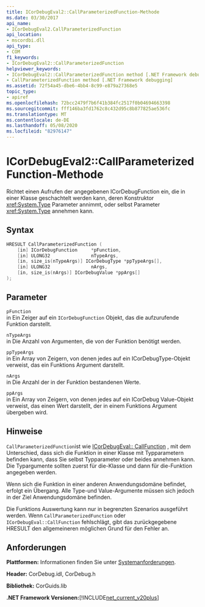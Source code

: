 ```yaml
---
title: ICorDebugEval2::CallParameterizedFunction-Methode
ms.date: 03/30/2017
api_name:
- ICorDebugEval2.CallParameterizedFunction
api_location:
- mscordbi.dll
api_type:
- COM
f1_keywords:
- ICorDebugEval2::CallParameterizedFunction
helpviewer_keywords:
- ICorDebugEval2::CallParameterizedFunction method [.NET Framework debugging]
- CallParameterizedFunction method [.NET Framework debugging]
ms.assetid: 72f54a45-dbe6-4bb4-8c99-e879a27368e5
topic_type:
- apiref
ms.openlocfilehash: 72bcc2479f7b6f41b384fc2517f0b04694663398
ms.sourcegitcommit: fff146ba3fd1762c8c432d95c8b877825ae536fc
ms.translationtype: MT
ms.contentlocale: de-DE
ms.lasthandoff: 05/08/2020
ms.locfileid: "82976147"
---
```

# <a name="icordebugeval2callparameterizedfunction-method"></a>ICorDebugEval2::CallParameterizedFunction-Methode
Richtet einen Aufrufen der angegebenen ICorDebugFunction ein, die in einer Klasse geschachtelt werden kann, deren Konstruktor <xref:System.Type> Parameter annimmt, oder selbst Parameter <xref:System.Type> annehmen kann.  
  
## <a name="syntax"></a>Syntax  
  
```cpp  
HRESULT CallParameterizedFunction (  
    [in] ICorDebugFunction     *pFunction,  
    [in] ULONG32               nTypeArgs,  
    [in, size_is(nTypeArgs)] ICorDebugType *ppTypeArgs[],  
    [in] ULONG32               nArgs,  
    [in, size_is(nArgs)] ICorDebugValue *ppArgs[]  
);  
```  
  
## <a name="parameters"></a>Parameter  
 `pFunction`  
 in Ein Zeiger auf ein `ICorDebugFunction` Objekt, das die aufzurufende Funktion darstellt.  
  
 `nTypeArgs`  
 in Die Anzahl von Argumenten, die von der Funktion benötigt werden.  
  
 `ppTypeArgs`  
 in Ein Array von Zeigern, von denen jedes auf ein ICorDebugType-Objekt verweist, das ein Funktions Argument darstellt.  
  
 `nArgs`  
 in Die Anzahl der in der Funktion bestandenen Werte.  
  
 `ppArgs`  
 in Ein Array von Zeigern, von denen jedes auf ein ICorDebug Value-Objekt verweist, das einen Wert darstellt, der in einem Funktions Argument übergeben wird.  
  
## <a name="remarks"></a>Hinweise  
 `CallParameterizedFunction`ist wie [ICorDebugEval:: CallFunction](icordebugeval-callfunction-method.md) , mit dem Unterschied, dass sich die Funktion in einer Klasse mit Typparametern befinden kann, dass Sie selbst Typparameter oder beides annehmen kann. Die Typargumente sollten zuerst für die-Klasse und dann für die-Funktion angegeben werden.  
  
 Wenn sich die Funktion in einer anderen Anwendungsdomäne befindet, erfolgt ein Übergang. Alle Type-und Value-Argumente müssen sich jedoch in der Ziel Anwendungsdomäne befinden.  
  
 Die Funktions Auswertung kann nur in begrenzten Szenarios ausgeführt werden. Wenn `CallParameterizedFunction` oder `ICorDebugEval::CallFunction` fehlschlägt, gibt das zurückgegebene HRESULT den allgemeineren möglichen Grund für den Fehler an.  
  
## <a name="requirements"></a>Anforderungen  
 **Plattformen:** Informationen finden Sie unter [Systemanforderungen](../../get-started/system-requirements.md).  
  
 **Header:** CorDebug.idl, CorDebug.h  
  
 **Bibliothek:** CorGuids.lib  
  
 **.NET Framework Versionen:**[!INCLUDE[net_current_v20plus](../../../../includes/net-current-v20plus-md.md)]
